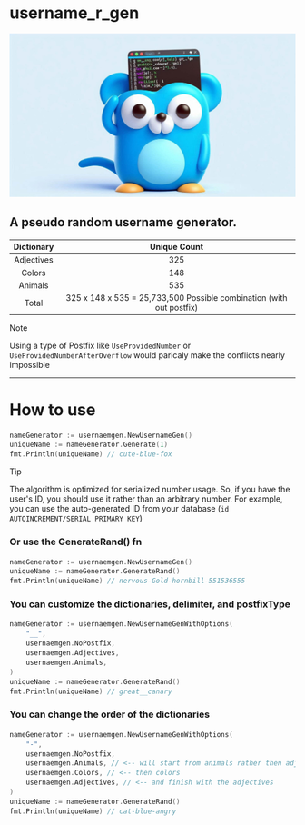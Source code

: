# username_r_gen

<img src="./gopher.jpg" />

## A pseudo random username generator.

| Dictionary |                             Unique Count                             |
| :--------: | :------------------------------------------------------------------: |
| Adjectives |                                 325                                  |
|   Colors   |                                 148                                  |
|  Animals   |                                 535                                  |
|   Total    | 325 x 148 x 535 = 25,733,500 Possible combination (with out postfix) |

> [!NOTE]
> Using a type of Postfix like `UseProvidedNumber` or `UseProvidedNumberAfterOverflow` would paricaly make the conflicts nearly impossible

---

# How to use

```go
nameGenerator := usernaemgen.NewUsernameGen()
uniqueName := nameGenerator.Generate(1)
fmt.Println(uniqueName) // cute-blue-fox
```

> [!Tip]
> The algorithm is optimized for serialized number usage. So, if you have the user's ID, you should use it rather than an arbitrary number.
> For example, you can use the auto-generated ID from your database (`id AUTOINCREMENT/SERIAL PRIMARY KEY`)

### Or use the GenerateRand() fn

```go
nameGenerator := usernaemgen.NewUsernameGen()
uniqueName := nameGenerator.GenerateRand()
fmt.Println(uniqueName) // nervous-Gold-hornbill-551536555
```

### You can customize the dictionaries, delimiter, and postfixType

```go
nameGenerator := usernaemgen.NewUsernameGenWithOptions(
	"__",
	usernaemgen.NoPostfix,
	usernaemgen.Adjectives,
	usernaemgen.Animals,
)
uniqueName := nameGenerator.GenerateRand()
fmt.Println(uniqueName) // great__canary
```

### You can change the order of the dictionaries

```go
nameGenerator := usernaemgen.NewUsernameGenWithOptions(
	"-",
	usernaemgen.NoPostfix,
	usernaemgen.Animals, // <-- will start from animals rather then adjectives liken in the previous examples
	usernaemgen.Colors, // <-- then colors
	usernaemgen.Adjectives, // <-- and finish with the adjectives
)
uniqueName := nameGenerator.GenerateRand()
fmt.Println(uniqueName) // cat-blue-angry
```
